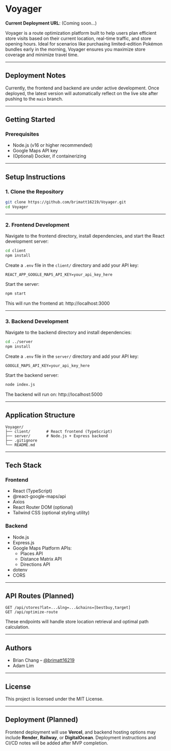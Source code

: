 # Voyager

**Current Deployment URL**: (Coming soon...)

Voyager is a route optimization platform built to help users plan efficient store visits based on their current location, real-time traffic, and store opening hours. Ideal for scenarios like purchasing limited-edition Pokémon bundles early in the morning, Voyager ensures you maximize store coverage and minimize travel time.

---

## Deployment Notes

Currently, the frontend and backend are under active development. Once deployed, the latest version will automatically reflect on the live site after pushing to the `main` branch.

---

## Getting Started

### Prerequisites

- Node.js (v16 or higher recommended)
- Google Maps API key
- (Optional) Docker, if containerizing

---

## Setup Instructions

### 1. Clone the Repository

```bash
git clone https://github.com/brimatt16219/Voyager.git
cd Voyager
```

---

### 2. Frontend Development

Navigate to the frontend directory, install dependencies, and start the React development server:

```bash
cd client
npm install
```

Create a `.env` file in the `client/` directory and add your API key:

```env
REACT_APP_GOOGLE_MAPS_API_KEY=your_api_key_here
```

Start the server:

```bash
npm start
```

This will run the frontend at: http://localhost:3000

---

### 3. Backend Development

Navigate to the backend directory and install dependencies:

```bash
cd ../server
npm install
```

Create a `.env` file in the `server/` directory and add your API key:

```env
GOOGLE_MAPS_API_KEY=your_api_key_here
```

Start the backend server:

```bash
node index.js
```

The backend will run on: http://localhost:5000

---

## Application Structure

```
Voyager/
├── client/       # React frontend (TypeScript)
├── server/       # Node.js + Express backend
├── .gitignore
└── README.md
```

---

## Tech Stack

### Frontend

- React (TypeScript)
- @react-google-maps/api
- Axios
- React Router DOM (optional)
- Tailwind CSS (optional styling utility)

### Backend

- Node.js
- Express.js
- Google Maps Platform APIs:
  - Places API
  - Distance Matrix API
  - Directions API
- dotenv
- CORS

---

## API Routes (Planned)

```http
GET /api/stores?lat=...&lng=...&chains=[bestbuy,target]
GET /api/optimize-route
```

These endpoints will handle store location retrieval and optimal path calculation.

---

## Authors

- Brian Chang – [@brimatt16219](https://github.com/brimatt16219)
- Adam Lim

---

## License

This project is licensed under the MIT License.

---

## Deployment (Planned)

Frontend deployment will use **Vercel**, and backend hosting options may include **Render**, **Railway**, or **DigitalOcean**. Deployment instructions and CI/CD notes will be added after MVP completion.